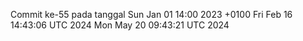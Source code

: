 Commit ke-55 pada tanggal Sun Jan 01 14:00 2023 +0100
Fri Feb 16 14:43:06 UTC 2024
Mon May 20 09:43:21 UTC 2024
